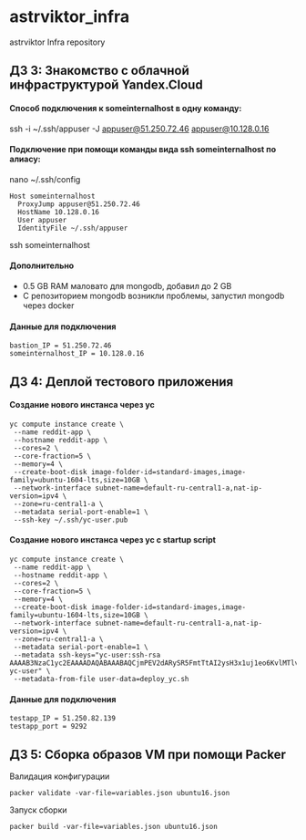 # astrviktor_infra
astrviktor Infra repository

## ДЗ 3: Знакомство с облачной инфраструктурой Yandex.Cloud

#### Способ подключения к someinternalhost в одну команду:

ssh -i ~/.ssh/appuser -J appuser@51.250.72.46 appuser@10.128.0.16

#### Подключение при помощи команды вида ssh someinternalhost по алиасу:

nano ~/.ssh/config
```
Host someinternalhost
  ProxyJump appuser@51.250.72.46
  HostName 10.128.0.16
  User appuser
  IdentityFile ~/.ssh/appuser
```
ssh someinternalhost

#### Дополнительно
- 0.5 GB RAM маловато для mongodb, добавил до 2 GB
- С репозиторием mongodb возникли проблемы, запустил mongodb через docker

#### Данные для подключения
```
bastion_IP = 51.250.72.46
someinternalhost_IP = 10.128.0.16
```

## ДЗ 4: Деплой тестового приложения

#### Создание нового инстанса через yc
```
yc compute instance create \
 --name reddit-app \
 --hostname reddit-app \
 --cores=2 \
 --core-fraction=5 \
 --memory=4 \
 --create-boot-disk image-folder-id=standard-images,image-family=ubuntu-1604-lts,size=10GB \
 --network-interface subnet-name=default-ru-central1-a,nat-ip-version=ipv4 \
 --zone=ru-central1-a \
 --metadata serial-port-enable=1 \
 --ssh-key ~/.ssh/yc-user.pub
```
#### Создание нового инстанса через yc с startup script
```
yc compute instance create \
 --name reddit-app \
 --hostname reddit-app \
 --cores=2 \
 --core-fraction=5 \
 --memory=4 \
 --create-boot-disk image-folder-id=standard-images,image-family=ubuntu-1604-lts,size=10GB \
 --network-interface subnet-name=default-ru-central1-a,nat-ip-version=ipv4 \
 --zone=ru-central1-a \
 --metadata serial-port-enable=1 \
 --metadata ssh-keys="yc-user:ssh-rsa AAAAB3NzaC1yc2EAAAADAQABAAABAQCjmPEV2dARySR5FmtTtAI2ysH3x1uj1eo6KvlMTlv8IqLmwCWm9hMc/3kgVgKmNGOU6VcLtflT1dnn8Yn9vGmKXZST126KEfej0VFJmSBFrRtinhbwJMrr0vX+YjzB26l/Tu2YhUNsuKLVi0N+XPY/bMKjE8fuOTQPRr9JSkCB2fAMOIbG75xuCp6Css+Fc6XTagZ0WjW/B+oa6sk0RKBKpIWLBmm3l9Dq+TjhjbbdmE987imnefkVDuHwkhKz4vZNvM9kFDRrBBgBowQp2V++rEJhhUaNezAYnMvUkLautzcQvHsgvN1+kItsBK4a4dmb0onQ/He5+kH+AMeW0djt yc-user" \
 --metadata-from-file user-data=deploy_yc.sh
```

#### Данные для подключения
```
testapp_IP = 51.250.82.139
testapp_port = 9292
```
## ДЗ 5: Сборка образов VM при помощи Packer

Валидация конфигурации
```
packer validate -var-file=variables.json ubuntu16.json
```

Запуск сборки
```
packer build -var-file=variables.json ubuntu16.json
```

